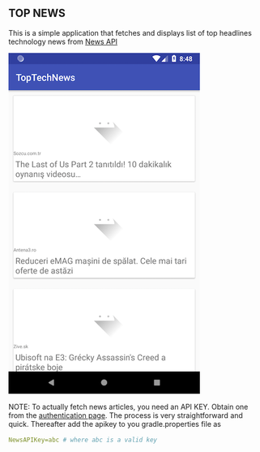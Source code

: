 ## TOP NEWS

This is a simple application that fetches and displays list of top headlines technology news from [News API](https://newsapi.org/)


![](app/src/main/res/drawable/screen.png)

NOTE:
To actually fetch news articles, you need an API KEY. Obtain one from the [authentication page](https://newsapi.org/docs/authentication).
The process is very straightforward and quick.
Thereafter add the apikey to you gradle.properties file as
```yaml
NewsAPIKey=abc # where abc is a valid key
``` 